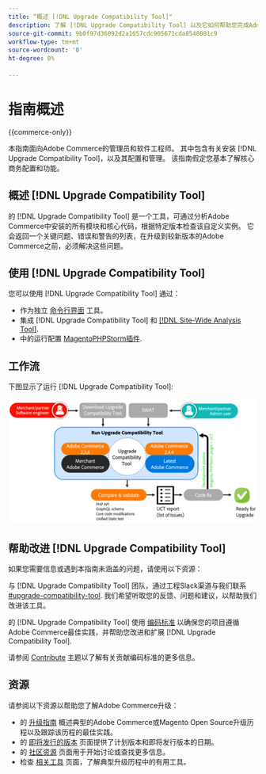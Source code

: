```yaml
---
title: “概述 [!DNL Upgrade Compatibility Tool]"
description: 了解 [!DNL Upgrade Compatibility Tool] 以及它如何帮助您完成Adobe Commerce项目。
source-git-commit: 9b0f97d36092d2a1057cdc905671cda8540881c9
workflow-type: tm+mt
source-wordcount: '0'
ht-degree: 0%

---
```



# 指南概述

{{commerce-only}}

本指南面向Adobe Commerce的管理员和软件工程师。 其中包含有关安装 [!DNL Upgrade Compatibility Tool]，以及其配置和管理。 该指南假定您基本了解核心商务配置和功能。

## 概述 [!DNL Upgrade Compatibility Tool]

的 [!DNL Upgrade Compatibility Tool] 是一个工具，可通过分析Adobe Commerce中安装的所有模块和核心代码，根据特定版本检查该自定义实例。 它会返回一个关键问题、错误和警告的列表，在升级到较新版本的Adobe Commerce之前，必须解决这些问题。

## 使用 [!DNL Upgrade Compatibility Tool]

您可以使用 [!DNL Upgrade Compatibility Tool] 通过：

- 作为独立 [命令行界面](../upgrade-compatibility-tool/run.md) 工具。
- 集成 [!DNL Upgrade Compatibility Tool] 和 [[!DNL Site-Wide Analysis Tool]](../upgrade-compatibility-tool/integrate-analysis-tool.md).
- 中的运行配置 [MagentoPHPStorm插件](../upgrade-compatibility-tool/run-configuration-phpstorm-plugin.md).

## 工作流

下图显示了运行 [!DNL Upgrade Compatibility Tool]:

![[!DNL Upgrade Compatibility Tool] 图表](../../assets/upgrade-guide/uct-diagram-v5.png)

## 帮助改进 [!DNL Upgrade Compatibility Tool]

如果您需要信息或遇到本指南未涵盖的问题，请使用以下资源：

与 [!DNL Upgrade Compatibility Tool] 团队，通过工程Slack渠道与我们联系 [#upgrade-compatibility-tool](https://magentocommeng.slack.com/archives/C019Y143U9F). 我们希望听取您的反馈、问题和建议，以帮助我们改进该工具。

的 [!DNL Upgrade Compatibility Tool] 使用 [编码标准](https://devdocs.magento.com/guides/v2.4/coding-standards/bk-coding-standards.html) 以确保您的项目遵循Adobe Commerce最佳实践，并帮助您改进和扩展 [!DNL Upgrade Compatibility Tool].

请参阅 [Contribute](https://devdocs.magento.com/guides/v2.4/coding-standards/contributing.html) 主题以了解有关贡献编码标准的更多信息。

## 资源

请参阅以下资源以帮助您了解Adobe Commerce升级：

- 的 [升级指南](https://experienceleague.adobe.com/docs/commerce-operations/upgrade-guide/overview.html) 概述典型的Adobe Commerce或Magento Open Source升级历程以及跟踪该历程的最佳实践。
- 的 [即将发行的版本](https://devdocs.magento.com/release/) 页面提供了计划版本和即将发行版本的日期。
- 的 [社区资源](https://developer.adobe.com/commerce/contributor/community/) 页面用于开始讨论或查找更多信息。
- 检查 [相关工具](../upgrade-compatibility-tool/related-tools.md) 页面，了解典型升级历程中的有用工具。
